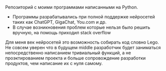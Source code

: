 Репозиторий с моими программами написанными на Python.

- Программы разрабатывались при полной поддержке нейросетей таких как ChatGPT, GigaChat, You.com и др.
- В случае возникновения проблем которые нельзя было решить вручную, на помощь приходил stack overflow

Для меня век нейросетей это возможность собирать код словно Lego. Не совсем уверен что в будущем middle разработчик будет заниматься непосредственно написанием тривиальный функций, а не проэктированием проекта и больше сопровождение разработки продуктов, чем написание их с нуля самому.
